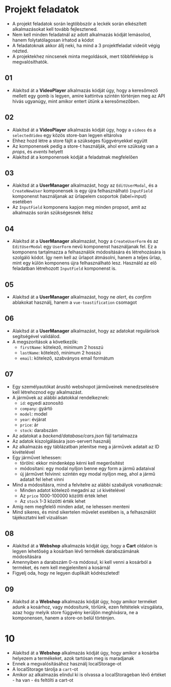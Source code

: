 # Projekt feladatok

- A projekt feladatok során legtöbbször a leckék során elkészített alkalmazásokat kell tovább fejlesztened.
- Nem kell minden feladatnál az adott alkalmazás kódját lemásolod, hanem folytatólagosan írhatod a kódot
- A feladatoknak akkor állj neki, ha mind a 3 projektfeladat videóit végig nézted.
- A projektekhez nincsenek minta megoldások, mert többféleképp is megvalósíthatók.

## 01

- Alakítsd át a **VideoPlayer** alkalmazás kódját úgy, hogy a keresőmező mellett egy gomb is legyen, amire kattintva szintén történjen meg az API hívás ugyanúgy, mint amikor entert ütünk a keresőmezőben.

## 02

- Alakítsd át a **VideoPlayer** alkalmazás kódját úgy, hogy a `videos` és a `selectedVideo` egy közös store-ban legyen eltárolva
- Ehhez hozd létre a store fájlt a szükséges függvényekkel együtt
- Az komponensek pedig a store-t használják, ahol erre szükség van a _props_, és _events_ helyett
- Alakítsd át a komponensek kódját a feladatnak megfelelően

## 03

- Alakítsd át a **UserManager** alkalmazást, hogy az `EditUserModal`, és a `CreateNewUser` komponensek is egy újra felhasználható `InputField` komponenst használjanak az űrlapelem csoportok (label+input) esetében
- Az `InputField` komponens kapjon meg minden propsot, amit az alkalmazás során szükségesnek ítélsz

## 04

- Alakítsd át a **UserManager** alkalmazást, hogy a `CreateUserForm` és az `EditUserModal` egy `UserForm` nevű komponenst használjanak fel. Ez a komponens tartalmazza a felhasználók módosítására és létrehozására is szolgáló kódot. Így nem kell az űrlapot átmásolni, hanem a teljes űrlap, mint egy külön komponens újra felhasználható lesz. Használd az elő feladatban létrehozott `InputField` komponenst is.

## 05

- Alakítsd át a **UserManager** alkalmazást, hogy ne _alert_, és _confirm_ ablakokat használj, hanem a `vue-toastification` csomagot

## 06

- Alakítsd át a **UserManager** alkalmazást, hogy az adatokat regulárisok segítségével validálod.
- A megszorítások a következők:
  - `firstName`: kötelező, minimum 2 hosszú
  - `lastName`: kötelező, minimum 2 hosszú
  - `email`: kötelező, szabványos email formátum

## 07

- Egy személyautókat árusító webshopot járműveinek menedzselésére kell létrehoznod egy alkalmazást.
- A járművek az alábbi adatokkal rendelkeznek:
  - `id`: egyedi azonosító
  - `company`: gyártó
  - `model`: model
  - `year`: évjárat
  - `price`: ár
  - `stock`: darabszám
- Az adatokat a _backend/database/cars.json_ fájl tartalmazza
- Az adatok kiszolgálására json-servert használj
- Az alkalmazás egy táblázatban jelenítse meg a járművek adatait az ID kivételével
- Egy járművet lehessen:
  - törölni: ekkor mindenképp kérni kell megerősítést
  - módosítani: egy modal nyíljon benne egy form a jármű adataival
  - új járművet felvinni: szintén egy modal nyíljon meg, ahol a jármű adatait fel lehet vinni
- Mind a módosításra, mind a felvitelre az alábbi szabályok vonatkoznak:
  - Minden adatot kötelező megadni az `id` kivételével
  - Az `price` 1000-100000 közötti érték lehet
  - Az `stock` 1-3 közötti érték lehet
- Amíg nem megfelelő minden adat, ne lehessen menteni
- Mind sikeres, és mind sikertelen művelet esetében is, a felhasználót tájékoztatni kell vizuálisan

## 08

- Alakítsd át a **Webshop** alkalmazás kódját úgy, hogy a **Cart** oldalon is legyen lehetőség a kosárban lévő termékek darabszámának módosítására
- Amennyiben a darabszám 0-ra módosul, ki kell venni a kosárból a terméket, és nem kell megjeleníteni a kosárnál
- Figyelj oda, hogy ne legyen duplikált kódrészleted!

## 09

- Alakítsd át a **Webshop** alkalmazás kódját úgy, hogy amikor terméket adunk a kosárhoz, vagy módosítunk, törlünk, ezen feltételek vizsgálata, azaz hogy melyik store függvény kerüljön meghívásra, ne a komponensen, hanem a store-on belül történjen.

# 10

- Alakítsd át a **Webshop** alkalmazás kódját úgy, hogy amikor a kosárba helyezem a termékeket, azok tartósan meg is maradjanak
- Ennek a megvalósításához használj localStorage-ot
- A localStorage tárolja a `cart`-ot
- Amikor az alkalmazás elindul ki is olvassa a localStorageban lévő értéket - ha van - és feltölti a cart-ot
